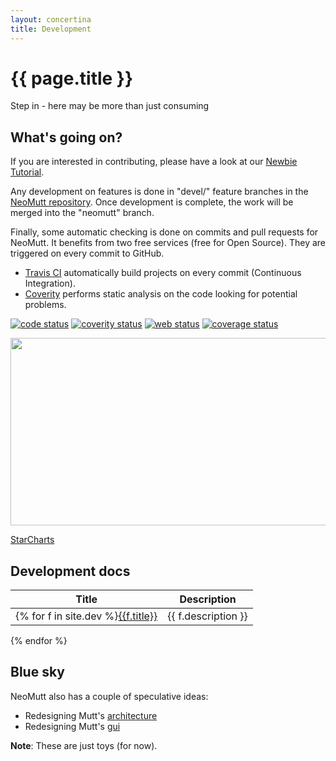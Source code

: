 ```yaml
---
layout: concertina
title: Development
---
```


# {{ page.title }}

Step in - here may be more than just consuming

## What's going on?

If you are interested in contributing, please have a look at our
[Newbie Tutorial](/dev/newbie-tutorial).

Any development on features is done in "devel/" feature branches in the
[NeoMutt repository](https://github.com/neomutt/neomutt). Once
development is complete, the work will be merged into the "neomutt" branch.

Finally, some automatic checking is done on commits and pull requests for
NeoMutt. It benefits from two free services (free for Open Source). They
are triggered on every commit to GitHub.

- [Travis CI](https://travis-ci.com/) automatically build projects on every commit (Continuous Integration).
- [Coverity](https://scan.coverity.com/) performs static analysis on the code looking for potential problems.

[![code status](https://img.shields.io/travis/neomutt/neomutt.svg?label=code)](https://travis-ci.org/neomutt/neomutt)
[![coverity status](https://img.shields.io/coverity/scan/8495.svg)](https://scan.coverity.com/projects/neomutt-neomutt)
[![web status](https://img.shields.io/travis/neomutt/neomutt.github.io.svg?label=website)](https://travis-ci.org/neomutt/neomutt.github.io)
[![coverage status](https://coveralls.io/repos/github/neomutt/neomutt/badge.svg?branch=coveralls)](https://coveralls.io/github/neomutt/neomutt?branch=coveralls)

<img height="300" width="768" src="https://starcharts.herokuapp.com/neomutt/neomutt.svg" />

[StarCharts](https://github.com/caarlos0/starcharts)

## Development docs

| Title | Description |
|-------|-------------|
{% for f in site.dev %}[{{f.title}}]({{f.url}}) | {{ f.description }}
{% endfor %}

## Blue sky

NeoMutt also has a couple of speculative ideas:

- Redesigning Mutt's [architecture](https://github.com/neomutt/arch#arch)
- Redesigning Mutt's [gui](https://github.com/neomutt/panel-manager#panel-manager)

**Note**: These are just toys (for now).
